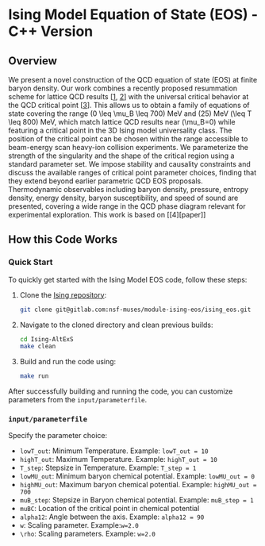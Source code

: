 # Ising Model Equation of State (EOS) - C++ Version

## Overview

We present a novel construction of the QCD equation of state (EOS) at finite baryon density. Our work combines a recently proposed resummation scheme for lattice QCD results [[1][paper1], [2][paper2]] with the universal critical behavior at the QCD critical point [[3][paper3]]. This allows us to obtain a family of equations of state covering the range \(0 \leq \mu_B \leq 700\) MeV and \(25\) MeV \(\leq T \leq 800\) MeV, which match lattice QCD results near \(\mu_B=0\) while featuring a critical point in the 3D Ising model universality class. 
The position of the critical point can be chosen within the range accessible to beam-energy scan heavy-ion collision experiments. We parameterize the strength of the singularity and the shape of the critical region using a standard parameter set. We impose stability and causality constraints and discuss the available ranges of critical point parameter choices, finding that they extend beyond earlier parametric QCD EOS proposals. Thermodynamic observables including baryon density, pressure, entropy density, energy density, baryon susceptibility, and speed of sound are presented, covering a wide range in the QCD phase diagram relevant for experimental exploration. This work is based on [[4][paper]]

[//]: # "Link References"
[paper1]: https://arxiv.org/abs/2102.06660
[paper2]: https://arxiv.org/abs/2202.05574
[paper3]: https://journals.aps.org/prc/abstract/10.1103/PhysRevC.101.034901
[paper4]:  https://arxiv.org/pdf/2402.08636.pdf



## How this Code Works

### Quick Start

To quickly get started with the Ising Model EOS code, follow these steps:

1. Clone the [Ising repository](https://gitlab.com/nsf-muses/module-ising-eos/ising_eos):

    ```bash
    git clone git@gitlab.com:nsf-muses/module-ising-eos/ising_eos.git
    ```

2. Navigate to the cloned directory and clean previous builds:

    ```bash
    cd Ising-AltExS
    make clean
    ```

3. Build and run the code using:

    ```bash
    make run
    ```

After successfully building and running the code, you can customize parameters from the `input/parameterfile`.

### `input/parameterfile`

Specify the parameter choice:

- `lowT_out`: Minimum Temperature. Example: `lowT_out = 10`
- `highT_out`: Maximum Temperature. Example: `highT_out = 10`
- `T_step`: Stepsize in Temperature. Example: `T_step = 1`
- `lowMU_out`: Minimum baryon chemical potential. Example: `lowMU_out = 0`
- `highMU_out`: Maximum baryon chemical potential. Example: `highMU_out = 700`
- `muB_step`: Stepsize in Baryon chemical potential. Example: `muB_step = 1`
- `muBC`: Location of the critical point in chemical potential
- `alpha12`: Angle between the axis. Example: `alpha12 = 90`
- `w`: Scaling parameter. Example:`w=2.0`
- `\rho`: Scaling parameters. Example: `w=2.0`
